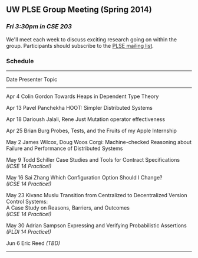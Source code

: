 ## UW PLSE Group Meeting (Spring 2014)

### *Fri 3:30pm in CSE 203*

We'll meet each week to discuss exciting research going on within the
group.  Participants should subscribe to the
[PLSE mailing list](https://mailman.cs.washington.edu/mailman/listinfo/plse).

### Schedule

---------------------------------------------------------------------------------------------
Date        Presenter                   Topic
----------  --------------------------  -------------------------------------------------------
Apr  4      Colin Gordon                Towards Heaps in Dependent Type Theory

Apr 13      Pavel Panchekha             HOOT: Simpler Distributed Systems

Apr 18      Darioush Jalali, Rene Just  Mutation operator effectiveness

Apr 25      Brian Burg                  Probes, Tests, and the Fruits of my Apple Internship

May  2      James Wilcox, Doug Woos     Corgi: Machine-checked Reasoning about Failure and Performance of Distributed Systems

May  9      Todd Schiller               Case Studies and Tools for Contract Specifications <br />
	                                    _(ICSE 14 Practice!)_

May 16      Sai Zhang                   Which Configuration Option Should I Change? <br />
	                                    _(ICSE 14 Practice!)_

May 23      Kivanc Muslu                Transition from Centralized to Decentralized Version Control Systems: <br />
                                        A Case Study on Reasons, Barriers, and Outcomes <br />
	                                    _(ICSE 14 Practice!)_

May 30      Adrian Sampson              Expressing and Verifying Probabilistic Assertions <br />
	                                    _(PLDI 14 Practice!)_

Jun  6      Eric Reed                   _(TBD)_

---------------------------------------------------------------------------------------------
